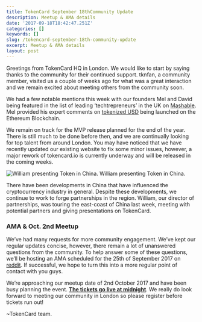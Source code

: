 ```yaml
---
title: TokenCard September 18thCommunity Update
description: Meetup & AMA details
date: '2017-09-18T18:42:47.251Z'
categories: []
keywords: []
slug: /tokencard-september-18th-community-update
excerpt: Meetup & AMA details
layout: post
---
```


Greetings from TokenCard HQ in London. We would like to start by saying thanks to the community for their continued support. tknfan, a community member, visited us a couple of weeks ago for what was a great interaction and we remain excited about meeting others from the community soon.

We had a few notable mentions this week with our founders Mel and David being featured in the list of leading ‘techtrepreneurs’ in the UK on [Mashable](http://mashable.com/2017/09/15/uk-techtrepreneurs-empire/#ts.UYjb_LiqZ). Mel provided his expert comments on [tokenized USD](http://www.the-blockchain.com/2017/09/13/tether-ethfinex-enable-tokenized-usd-ethereum-network/) being launched on the Ethereum Blockchain.

We remain on track for the MVP release planned for the end of the year. There is still much to be done before then, and we are continually looking for top talent from around London. You may have noticed that we have recently updated our existing website to fix some minor issues, however, a major rework of tokencard.io is currently underway and will be released in the coming weeks.

![William presenting Token in China.](/images/1__te__n5iRrdTPX5HsEpWbdoA.jpeg)
William presenting Token in China.

There have been developments in China that have influenced the cryptocurrency industry in general. Despite these developments, we continue to work to forge partnerships in the region. William, our director of partnerships, was touring the east-coast of China last week, meeting with potential partners and giving presentations on TokenCard.

### AMA & Oct. 2nd Meetup

We’ve had many requests for more community engagement. We’ve kept our regular updates concise, however, there remain a lot of unanswered questions from the community. To help answer some of these questions, we’ll be hosting an AMA scheduled for the 25th of September 2017 on [reddit](http://reddit.com/r/tokencard). If successful, we hope to turn this into a more regular point of contact with you guys.

We’re approaching our meetup date of 2nd October 2017 and have been busy planning the event. [**The tickets go live at midnight**](https://www.eventbrite.co.uk/e/tokencard-community-event-tickets-37943575255). We really do look forward to meeting our community in London so please register before tickets run out!

~TokenCard team.